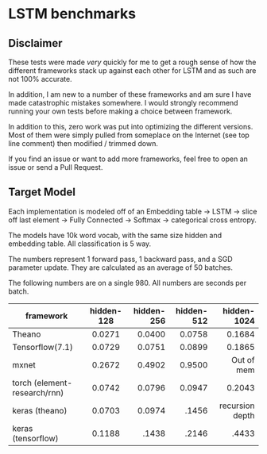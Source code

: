 # LSTM benchmarks

## Disclaimer
These tests were made *very* quickly for me to get a rough sense of how
the different frameworks stack up against each other for LSTM and as such are
not 100% accurate.

In addition, I am new to a number of these frameworks and am sure I have
made catastrophic mistakes somewhere. I would strongly recommend running
your own tests before making a choice between framework.

In addition to this, zero work was put into optimizing the different
versions. Most of them were simply pulled from someplace on the Internet (see top line comment) then modified / trimmed down.

If you find an issue or want to add more frameworks, feel free to open an issue or send a Pull Request.

## Target Model
Each implementation is modeled off of an Embedding table -> LSTM ->
slice off last element -> Fully Connected -> Softmax -> categorical
cross entropy.

The models have 10k word vocab, with the same size hidden and embedding table.
All classification is 5 way.

The numbers represent 1 forward pass, 1 backward pass, and a SGD
parameter update. They are calculated as an average of 50 batches.

The following numbers are on a single 980. All numbers are seconds per batch.

| framework | hidden-128 | hidden-256| hidden-512| hidden-1024|
| --------- |:----------:| ---------:|-------:| ----:|
| Theano    | 0.0271 |  0.0400 | 0.0758 | 0.1684 |
| Tensorflow(7.1) | 0.0729 | 0.0751 | 0.0899 | 0.1865|
| mxnet | 0.2672| 0.4902 | 0.9500 | Out of mem|
| torch (element-research/rnn)| 0.0742 |0.0796 | 0.0947| 0.2043|
| keras (theano) | 0.0703 | 0.0974 | .1456 | recursion depth|
| keras (tensorflow) | 0.1188 | .1438 | .2146 | .4433|

